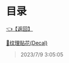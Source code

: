 # 目录  


[👈【返回】](/--目录--/Unity笔记/###一些特殊效果示例###/--目录--###一些特殊效果示例###)  


[📜纹理贴花(Decal)](/Unity笔记/###一些特殊效果示例###/纹理贴花/纹理贴花(Decal))  







> 2023/7/9 3:05:05
